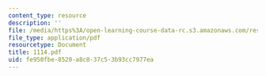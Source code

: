 ```yaml
---
content_type: resource
description: ''
file: /media/https%3A/open-learning-course-data-rc.s3.amazonaws.com/res-12-000-evolution-of-physical-oceanography-spring-2007/fe950fbe8520a8c037c53b93cc7977ea_1114.pdf
file_type: application/pdf
resourcetype: Document
title: 1114.pdf
uid: fe950fbe-8520-a8c0-37c5-3b93cc7977ea
---
```

